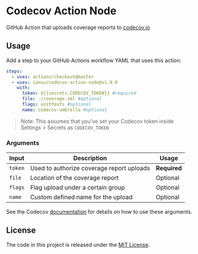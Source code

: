 # Codecov Action Node

GitHub Action that uploads coverage reports to [codecov.io](https://www.codecov.io/)

## Usage

Add a step to your GitHub Actions workflow YAML that uses this action:

```yml
steps:
  - uses: actions/checkout@master
  - uses: iansu/codecov-action-node@v1.0.0
    with:
      token: ${{secrets.CODECOV_TOKEN}} #required
      file: ./coverage.xml #optional
      flags: unittests #optional
      name: codecov-umbrella #optional
```

> Note: This assumes that you've set your Codecov token inside Settings > Secrets as `CODECOV_TOKEN`

### Arguments

| Input   | Description                               | Usage        |
| ------- | ----------------------------------------- | ------------ |
| `token` | Used to authorize coverage report uploads | **Required** |
| `file`  | Location of the coverage report           | Optional     |
| `flags` | Flag upload under a certain group         | Optional     |
| `name`  | Custom defined name for the upload        | Optional     |

See the Codecov [documentation](https://docs.codecov.io/docs) for details on how to use these arguments.

## License

The code in this project is released under the [MIT License](LICENSE).
